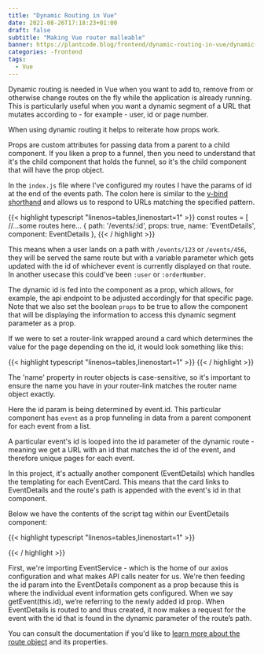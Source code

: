 ```yaml
---
title: "Dynamic Routing in Vue"
date: 2021-08-26T17:18:23+01:00
draft: false
subtitle: "Making Vue router malleable"
banner: https://plantcode.blog/frontend/dynamic-routing-in-vue/dynamic-routing-in-vue.png
categories: -frontend
tags:
  - Vue
---
```


Dynamic routing is needed in Vue when you want to add to, remove from or otherwise change routes on the fly while the application is already running. This is particularly useful when you want a dynamic segment of a URL that mutates according to - for example - user, id or page number.

When using dynamic routing it helps to reiterate how props work.

Props are custom attributes for passing data from a parent to a child component. If you liken a prop to a funnel, then you need to understand that it's the child component that holds the funnel, so it's the child component that will have the prop object.

In the `index.js` file where I've configured my routes I have the params of id at the end of the events path. The colon here is similar to the [v-bind shorthand](https://v3.vuejs.org/guide/class-and-style.html#object-syntax) and allows us to respond to URLs matching the specified pattern.

{{< highlight typescript "linenos=tables,linenostart=1" >}}
const routes = [
//...some routes here...
 {
 path: '/events/:id',
 props: true,
 name: 'EventDetails',
 component: EventDetails
 },
{{< / highlight >}}

This means when a user lands on a path with `/events/123` or `/events/456`, they will be served the same route but with a variable parameter which gets updated with the id of whichever event is currently displayed on that route. In another usecase this could've been `:user` or `:orderNumber`.

The dynamic id is fed into the component as a prop, which allows, for example, the api endpoint to be adjusted accordingly for that specific page. Note that we also set the boolean `props` to be true to allow the component that will be displaying the information to access this dynamic segment parameter as a prop.

If we were to set a router-link wrapped around a card which determines the value for the page depending on the id, it would look something like this:

{{< highlight typescript "linenos=tables,linenostart=1" >}}
 <router-link :to="{ name: 'EventDetails', params: { id: event.id } }">
{{< / highlight >}}

The 'name' property in router objects is case-sensitive, so it's important to ensure the name you have in your router-link matches the router name object exactly.

Here the id param is being determined by event.id. This particular component has `event` as a prop funneling in data from a parent component for each event from a list.

A particular event's id is looped into the id parameter of the dynamic route - meaning we get a URL with an id that matches the id of the event, and therefore unique pages for each event.

In this project, it's actually another component (EventDetails) which handles the templating for each EventCard. This means that the card links to EventDetails and the route's path is appended with the event's id in that component.

Below we have the contents of the script tag within our EventDetails component:

{{< highlight typescript "linenos=tables,linenostart=1" >}}
<script>
import EventService from '@/services/EventService.js'
export default {
    props: {
    id: {
      type: String
    }
  },
    data() {
    return {
        event: null
    }
  },
  created() {
    EventService.getEvent(this.id)
    .then(response => {
    this.event = response.data
    })
    .catch(error => {
    console.log(error)
    })
  }
}
</script>
{{< / highlight >}}

First, we're importing EventService - which is the home of our axios configuration and what makes API calls neater for us. We're then feeding the id param into the EventDetails component as a prop because this is where the individual event information gets configured.
When we say getEvent(this.id), we’re referring to the newly added id prop. When EventDetails is routed to and thus created, it now makes a request for the event with the id that is found in the dynamic parameter of the route’s path.

You can consult the documentation if you'd like to [learn more about the route object](https://router.vuejs.org/api/#the-route-object) and its properties.
